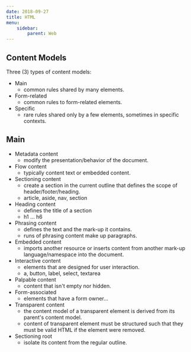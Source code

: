 ```yaml
---
date: 2018-09-27
title: HTML
menu:
    sidebar:
        parent: Web
---
```



## Content Models
Three (3) types of content models:

+ Main 
    - common rules shared by many elements.
+ Form-related
    - common rules to form-related elements.
+ Specific
    - rare rules shared only by a few elements, sometimes in specific contexts.


## Main
- Metadata content
    + modify the presentation/behavior of the document.
- Flow content
    + typically content text or embedded content.
- Sectioning content
    + create a section in the current outline that defines the scope of header/footer/heading.
    + article, aside, nav, section
- Heading content
    + defines the title of a section
    + h1 ... h6
- Phrasing content
    + defines the text and the mark-up it contains.
    + runs of phrasing content make up paragraphs.
- Embedded content
    + imports another resource or inserts content from another mark-up language/namespace into the document.
- Interactive content
    + elements that are designed for user interaction.
    + a, button, label, select, textarea
- Palpable content
    + content that isn't empty nor hidden.
- Form-associated
    + elements that have a form owner...
- Transparent content
    + the content model of a transparent element is derived from its parent's content model.
    + content of transparent element must be structured such that they must be valid HTML if the element were removed.
- Sectioning root
    + isolate its content from the regular outline.
